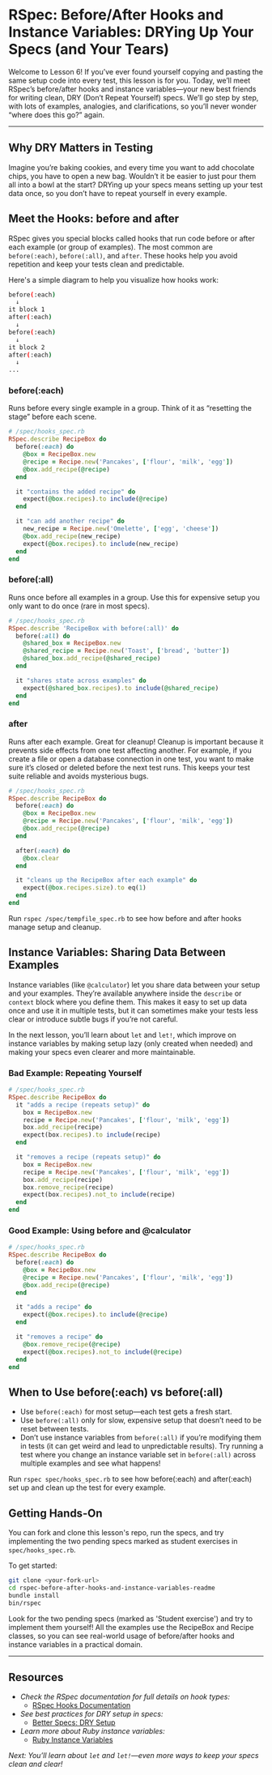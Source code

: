 # RSpec: Before/After Hooks and Instance Variables: DRYing Up Your Specs (and Your Tears)

Welcome to Lesson 6! If you’ve ever found yourself copying and pasting the same setup code into every test, this lesson is for you. Today, we’ll meet RSpec’s before/after hooks and instance variables—your new best friends for writing clean, DRY (Don’t Repeat Yourself) specs. We’ll go step by step, with lots of examples, analogies, and clarifications, so you’ll never wonder “where does this go?” again.

---

## Why DRY Matters in Testing

Imagine you’re baking cookies, and every time you want to add chocolate chips, you have to open a new bag. Wouldn’t it be easier to just pour them all into a bowl at the start? DRYing up your specs means setting up your test data once, so you don’t have to repeat yourself in every example.

## Meet the Hooks: before and after

RSpec gives you special blocks called hooks that run code before or after each example (or group of examples). The most common are `before(:each)`, `before(:all)`, and `after`. These hooks help you avoid repetition and keep your tests clean and predictable.

Here's a simple diagram to help you visualize how hooks work:

```zsh
before(:each)
  ↓
it block 1
after(:each)
  ↓
before(:each)
  ↓
it block 2
after(:each)
  ↓
...
```

### before(:each)

Runs before every single example in a group. Think of it as “resetting the stage” before each scene.

```ruby
# /spec/hooks_spec.rb
RSpec.describe RecipeBox do
  before(:each) do
    @box = RecipeBox.new
    @recipe = Recipe.new('Pancakes', ['flour', 'milk', 'egg'])
    @box.add_recipe(@recipe)
  end

  it "contains the added recipe" do
    expect(@box.recipes).to include(@recipe)
  end

  it "can add another recipe" do
    new_recipe = Recipe.new('Omelette', ['egg', 'cheese'])
    @box.add_recipe(new_recipe)
    expect(@box.recipes).to include(new_recipe)
  end
end
```

### before(:all)

Runs once before all examples in a group. Use this for expensive setup you only want to do once (rare in most specs).

```ruby
# /spec/hooks_spec.rb
RSpec.describe 'RecipeBox with before(:all)' do
  before(:all) do
    @shared_box = RecipeBox.new
    @shared_recipe = Recipe.new('Toast', ['bread', 'butter'])
    @shared_box.add_recipe(@shared_recipe)
  end

  it "shares state across examples" do
    expect(@shared_box.recipes).to include(@shared_recipe)
  end
end
```

### after

Runs after each example. Great for cleanup! Cleanup is important because it prevents side effects from one test affecting another. For example, if you create a file or open a database connection in one test, you want to make sure it’s closed or deleted before the next test runs. This keeps your test suite reliable and avoids mysterious bugs.

```ruby
# /spec/hooks_spec.rb
RSpec.describe RecipeBox do
  before(:each) do
    @box = RecipeBox.new
    @recipe = Recipe.new('Pancakes', ['flour', 'milk', 'egg'])
    @box.add_recipe(@recipe)
  end

  after(:each) do
    @box.clear
  end

  it "cleans up the RecipeBox after each example" do
    expect(@box.recipes.size).to eq(1)
  end
end
```

Run `rspec /spec/tempfile_spec.rb` to see how before and after hooks manage setup and cleanup.

## Instance Variables: Sharing Data Between Examples

Instance variables (like `@calculator`) let you share data between your setup and your examples. They’re available anywhere inside the `describe` or `context` block where you define them. This makes it easy to set up data once and use it in multiple tests, but it can sometimes make your tests less clear or introduce subtle bugs if you’re not careful.

In the next lesson, you’ll learn about `let` and `let!`, which improve on instance variables by making setup lazy (only created when needed) and making your specs even clearer and more maintainable.

### Bad Example: Repeating Yourself

```ruby
# /spec/hooks_spec.rb
RSpec.describe RecipeBox do
  it "adds a recipe (repeats setup)" do
    box = RecipeBox.new
    recipe = Recipe.new('Pancakes', ['flour', 'milk', 'egg'])
    box.add_recipe(recipe)
    expect(box.recipes).to include(recipe)
  end

  it "removes a recipe (repeats setup)" do
    box = RecipeBox.new
    recipe = Recipe.new('Pancakes', ['flour', 'milk', 'egg'])
    box.add_recipe(recipe)
    box.remove_recipe(recipe)
    expect(box.recipes).not_to include(recipe)
  end
end
```

### Good Example: Using before and @calculator

```ruby
# /spec/hooks_spec.rb
RSpec.describe RecipeBox do
  before(:each) do
    @box = RecipeBox.new
    @recipe = Recipe.new('Pancakes', ['flour', 'milk', 'egg'])
    @box.add_recipe(@recipe)
  end

  it "adds a recipe" do
    expect(@box.recipes).to include(@recipe)
  end

  it "removes a recipe" do
    @box.remove_recipe(@recipe)
    expect(@box.recipes).not_to include(@recipe)
  end
end
```

## When to Use before(:each) vs before(:all)

- Use `before(:each)` for most setup—each test gets a fresh start.
- Use `before(:all)` only for slow, expensive setup that doesn’t need to be reset between tests.
- Don’t use instance variables from `before(:all)` if you’re modifying them in tests (it can get weird and lead to unpredictable results). Try running a test where you change an instance variable set in `before(:all)` across multiple examples and see what happens!

Run `rspec spec/hooks_spec.rb` to see how before(:each) and after(:each) set up and clean up the test for every example.

## Getting Hands-On

You can fork and clone this lesson's repo, run the specs, and try implementing the two pending specs marked as student exercises in `spec/hooks_spec.rb`.

To get started:

```sh
git clone <your-fork-url>
cd rspec-before-after-hooks-and-instance-variables-readme
bundle install
bin/rspec
```

Look for the two pending specs (marked as 'Student exercise') and try to implement them yourself! All the examples use the RecipeBox and Recipe classes, so you can see real-world usage of before/after hooks and instance variables in a practical domain.

----

## Resources

- _Check the RSpec documentation for full details on hook types:_
  - [RSpec Hooks Documentation](https://relishapp.com/rspec/rspec-core/v/3-10/docs/hooks/before-and-after-hooks)
- _See best practices for DRY setup in specs:_
  - [Better Specs: DRY Setup](https://www.betterspecs.org/#before)
- _Learn more about Ruby instance variables:_
  - [Ruby Instance Variables](https://www.rubyguides.com/2019/01/ruby-instance-variables/)

_Next: You’ll learn about `let` and `let!`—even more ways to keep your specs clean and clear!_
